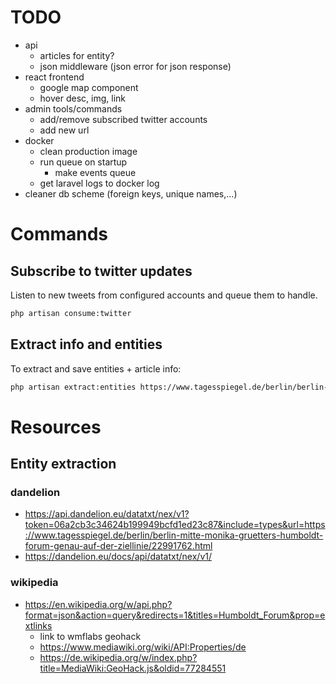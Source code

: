 # TODO
* api
    * articles for entity?
    * json middleware (json error for json response)
* react frontend
    * google map component
    * hover desc, img, link 
* admin tools/commands
    * add/remove subscribed twitter accounts
    * add new url
* docker
    * clean production image
    * run queue on startup
        * make events queue
    * get laravel logs to docker log
* cleaner db scheme (foreign keys, unique names,...)    
    


# Commands
## Subscribe to twitter updates
Listen to new tweets from configured accounts and queue them to handle.
```bash
php artisan consume:twitter
```
## Extract info and entities
To extract and save entities + article info:
```bash
php artisan extract:entities https://www.tagesspiegel.de/berlin/berlin-neukoelln-neue-razzia-gegen-arabischen-clan-in-berlin/22996870.html
```     

# Resources
## Entity extraction
### dandelion
* https://api.dandelion.eu/datatxt/nex/v1?token=06a2cb3c34624b199949bcfd1ed23c87&include=types&url=https://www.tagesspiegel.de/berlin/berlin-mitte-monika-gruetters-humboldt-forum-genau-auf-der-ziellinie/22991762.html
* https://dandelion.eu/docs/api/datatxt/nex/v1/

### wikipedia
* https://en.wikipedia.org/w/api.php?format=json&action=query&redirects=1&titles=Humboldt_Forum&prop=extlinks
     * link to wmflabs geohack
     * https://www.mediawiki.org/wiki/API:Properties/de
     * https://de.wikipedia.org/w/index.php?title=MediaWiki:GeoHack.js&oldid=77284551